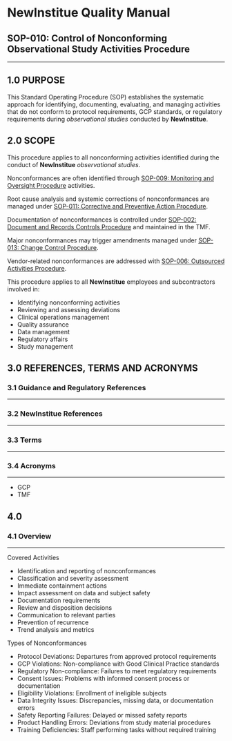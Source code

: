 # __NewInstitue__ Quality Manual
## SOP-010: Control of Nonconforming Observational Study Activities Procedure
-----------------------------------------------------------------------

## 1.0 PURPOSE

This Standard Operating Procedure (SOP) establishes the systematic approach for
identifying, documenting, evaluating, and managing activities that do not
conform to protocol requirements, GCP standards, or regulatory requirements
during *observational studies* conducted by __NewInstitue__.

## 2.0 SCOPE

This procedure applies to all nonconforming activities identified during the
conduct of __NewInstitue__ *observational studies*.

Nonconformances are often identified through
[SOP-009: Monitoring and Oversight Procedure](SOP-009--Monitoring_and_Oversight_Procedure.md)
activities.

Root cause analysis and systemic corrections of nonconformances are managed
under [SOP-011: Corrective and Preventive Action Procedure](SOP-011--Corrective_and_Preventive_Action_Procedure.md).

Documentation of nonconformances is controlled under
[SOP-002: Document and Records Controls Procedure](SOP-002--Document_and_Records_Controls_Procedure.md)
and maintained in the TMF.

Major nonconformances may trigger amendments managed under
[SOP-013: Change Control Procedure](SOP-013--Change_Control_Procedure.md).

Vendor-related nonconformances are addressed with
[SOP-006: Outsourced Activities Procedure](SOP-006--Outsourced_Activities_Procedure.md).

This procedure applies to all __NewInstitue__ employees and subcontractors
involved in:

- Identifying nonconforming activities
- Reviewing and assessing deviations
- Clinical operations management
- Quality assurance
- Data management
- Regulatory affairs
- Study management

## 3.0 REFERENCES, TERMS AND ACRONYMS

### 3.1 Guidance and Regulatory References
-----------------------------------------------------------------------

### 3.2 __NewInstitue__ References 
-----------------------------------------------------------------------

### 3.3 Terms
-----------------------------------------------------------------------

### 3.4 Acronyms
-----------------------------------------------------------------------

- GCP
- TMF

## 4.0

### 4.1 Overview
-----------------------------------------------------------------------

Covered Activities

- Identification and reporting of nonconformances
- Classification and severity assessment
- Immediate containment actions
- Impact assessment on data and subject safety
- Documentation requirements
- Review and disposition decisions
- Communication to relevant parties
- Prevention of recurrence
- Trend analysis and metrics

Types of Nonconformances

- Protocol Deviations: Departures from approved protocol requirements
- GCP Violations: Non-compliance with Good Clinical Practice standards
- Regulatory Non-compliance: Failures to meet regulatory requirements
- Consent Issues: Problems with informed consent process or documentation
- Eligibility Violations: Enrollment of ineligible subjects
- Data Integrity Issues: Discrepancies, missing data, or documentation errors
- Safety Reporting Failures: Delayed or missed safety reports
- Product Handling Errors: Deviations from study material procedures
- Training Deficiencies: Staff performing tasks without required training
